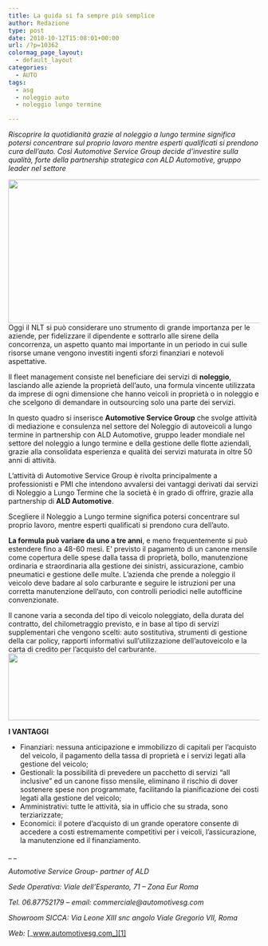 ```yaml
---
title: La guida si fa sempre più semplice
author: Redazione
type: post
date: 2018-10-12T15:08:01+00:00
url: /?p=10362
colormag_page_layout:
  - default_layout
categories:
  - AUTO
tags:
  - asg
  - noleggio auto
  - noleggio lungo termine

---
```

_Riscoprire la quotidianità grazie al noleggio a lungo termine significa potersi concentrare sul proprio lavoro mentre esperti qualificati si prendono cura dell’auto. Così Automotive Service Group decide d’investire sulla qualità, forte della partnership strategica con ALD Automotive, gruppo leader nel settore_ 

<img decoding="async" loading="lazy" class="alignleft wp-image-10368 " src="https://progressonline.it/wp-content/uploads/2018/12/noleggio-auto-chieti-campobasso-ancona-civitanova.jpg" alt="" width="512" height="288" /> Oggi il NLT si può considerare uno strumento di grande importanza per le aziende, per fidelizzare il dipendente e sottrarlo alle sirene della concorrenza, un aspetto quanto mai importante in un periodo in cui sulle risorse umane vengono investiti ingenti sforzi finanziari e notevoli aspettative.

Il fleet management consiste nel beneficiare dei servizi di **noleggio**, lasciando alle aziende la proprietà dell’auto, una formula vincente utilizzata da imprese di ogni dimensione che hanno veicoli in proprietà o in noleggio e che scelgono di demandare in outsourcing solo una parte dei servizi.

In questo quadro si inserisce **Automotive Service Group** che svolge attività di mediazione e consulenza nel settore del Noleggio di autoveicoli a lungo termine in partnership con ALD Automotive, gruppo leader mondiale nel settore del noleggio a lungo termine e della gestione delle flotte aziendali, grazie alla consolidata esperienza e qualità dei servizi maturata in oltre 50 anni di attività.

L’attività di Automotive Service Group è rivolta principalmente a professionisti e PMI che intendono avvalersi dei vantaggi derivati dai servizi di Noleggio a Lungo Termine che la società è in grado di offrire, grazie alla partnership di **ALD Automotive**.

Scegliere il Noleggio a Lungo termine significa potersi concentrare sul proprio lavoro, mentre esperti qualificati si prendono cura dell’auto.

**La formula può variare da uno a tre anni**, e meno frequentemente si può estendere fino a 48-60 mesi. E’ previsto il pagamento di un canone mensile come copertura delle spese dalla tassa di proprietà, bollo, manutenzione ordinaria e straordinaria alla gestione dei sinistri, assicurazione, cambio pneumatici e gestione delle multe. L’azienda che prende a noleggio il veicolo deve badare al solo carburante e seguire le istruzioni per una corretta manutenzione dell’auto, con controlli periodici nelle autofficine convenzionate.

Il canone varia a seconda del tipo di veicolo noleggiato, della durata del contratto, del chilometraggio previsto, e in base al tipo di servizi supplementari che vengono scelti: auto sostitutiva, strumenti di gestione della car policy, rapporti informativi sull’utilizzazione dell’autoveicolo e la carta di credito per l’acquisto del carburante.<img decoding="async" loading="lazy" class="aligncenter wp-image-10371 " src="https://progressonline.it/wp-content/uploads/2018/12/asg.jpg" alt="" width="672" height="134" />

**I VANTAGGI**

  * Finanziari: nessuna anticipazione e immobilizzo di capitali per l’acquisto del veicolo, il pagamento della tassa di proprietà e i servizi legati alla gestione del veicolo;
  * Gestionali: la possibilità di prevedere un pacchetto di servizi “all inclusive” ed un canone fisso mensile, eliminano il rischio di dover sostenere spese non programmate, facilitando la pianificazione dei costi legati alla gestione del veicolo;
  * Amministrativi: tutte le attività, sia in ufficio che su strada, sono terziarizzate;
  * Economici: il potere d&#8217;acquisto di un grande operatore consente di accedere a costi estremamente competitivi per i veicoli, l&#8217;assicurazione, la manutenzione ed il finanziamento.

_ _

_Automotive Service Group- partner of ALD_

_Sede Operativa: Viale dell’Esperanto, 71 – Zona Eur Roma_

_Tel. 06.87752179 – email: commerciale@automotivesg.com_

_Showroom SICCA: Via Leone XIII snc angolo Viale Gregorio VII, Roma_

_Web:_ [_www.automotivesg.com_][1]

 [1]: https://www.automotivesg.com/